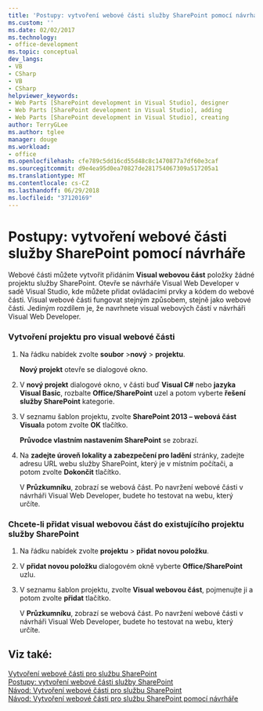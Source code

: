 ```yaml
---
title: 'Postupy: vytvoření webové části služby SharePoint pomocí návrháře | Microsoft Docs'
ms.custom: ''
ms.date: 02/02/2017
ms.technology:
- office-development
ms.topic: conceptual
dev_langs:
- VB
- CSharp
- VB
- CSharp
helpviewer_keywords:
- Web Parts [SharePoint development in Visual Studio], designer
- Web Parts [SharePoint development in Visual Studio], adding
- Web Parts [SharePoint development in Visual Studio], creating
author: TerryGLee
ms.author: tglee
manager: douge
ms.workload:
- office
ms.openlocfilehash: cfe789c5dd16cd55d48c8c1470877a7df60e3caf
ms.sourcegitcommit: d9e4ea95d0ea70827de281754067309a517205a1
ms.translationtype: MT
ms.contentlocale: cs-CZ
ms.lasthandoff: 06/29/2018
ms.locfileid: "37120169"
---
```

# <a name="how-to-create-a-sharepoint-web-part-by-using-a-designer"></a>Postupy: vytvoření webové části služby SharePoint pomocí návrháře
  Webové části můžete vytvořit přidáním **Visual webovou část** položky žádné projektu služby SharePoint. Otevře se návrháře Visual Web Developer v sadě Visual Studio, kde můžete přidat ovládacími prvky a kódem do webové části. Visual webové části fungovat stejným způsobem, stejně jako webové části. Jediným rozdílem je, že navrhnete visual webových částí v návrháři Visual Web Developer.  
  
### <a name="to-create-a-project-for-visual-web-parts"></a>Vytvoření projektu pro visual webové části  
  
1.  Na řádku nabídek zvolte **soubor** >**nový** > **projektu**.  
  
     **Nový projekt** otevře se dialogové okno.  
  
2.  V **nový projekt** dialogové okno, v části buď **Visual C#** nebo **jazyka Visual Basic**, rozbalte **Office/SharePoint** uzel a potom vyberte **řešení služby SharePoint** kategorie.  
  
3.  V seznamu šablon projektu, zvolte **SharePoint 2013 – webová část Visual**a potom zvolte **OK** tlačítko.  
  
     **Průvodce vlastním nastavením SharePoint** se zobrazí.  
  
4.  Na **zadejte úroveň lokality a zabezpečení pro ladění** stránky, zadejte adresu URL webu služby SharePoint, který je v místním počítači, a potom zvolte **Dokončit** tlačítko.  
  
     V **Průzkumníku**, zobrazí se webová část. Po navržení webové části v návrháři Visual Web Developer, budete ho testovat na webu, který určíte.  
  
### <a name="to-add-a-visual-web-part-to-an-existing-sharepoint-project"></a>Chcete-li přidat visual webovou část do existujícího projektu služby SharePoint  
  
1.  Na řádku nabídek zvolte **projektu** > **přidat novou položku**.  
  
2.  V **přidat novou položku** dialogovém okně vyberte **Office/SharePoint** uzlu.  
  
3.  V seznamu šablon projektu, zvolte **Visual webovou část**, pojmenujte ji a potom zvolte **přidat** tlačítko.  
  
     V **Průzkumníku**, zobrazí se webová část. Po navržení webové části v návrháři Visual Web Developer, budete ho testovat na webu, který určíte.  
  
## <a name="see-also"></a>Viz také:
 [Vytvoření webové části pro službu SharePoint](../sharepoint/creating-web-parts-for-sharepoint.md)   
 [Postupy: vytvoření webové části služby SharePoint](../sharepoint/how-to-create-a-sharepoint-web-part.md)   
 [Návod: Vytvoření webové části pro službu SharePoint](../sharepoint/walkthrough-creating-a-web-part-for-sharepoint.md)   
 [Návod: Vytvoření webové části pro službu SharePoint pomocí návrháře](../sharepoint/walkthrough-creating-a-web-part-for-sharepoint-by-using-a-designer.md)  
  
  

